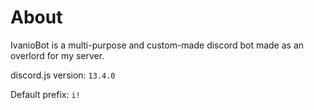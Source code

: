 # About
IvanioBot is a multi-purpose and custom-made discord bot made as an overlord for my server.

discord.js version: ``13.4.0``

Default prefix: ``i!``
